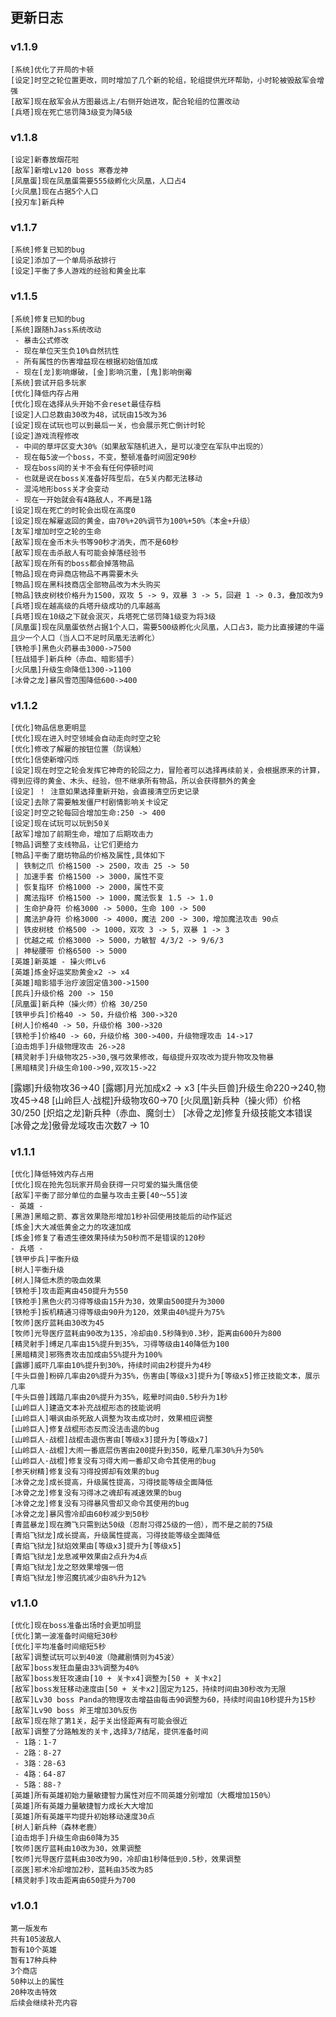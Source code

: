 ## 更新日志
### v1.1.9
    [系统]优化了开局的卡顿
    [设定]时空之轮位置更改，同时增加了几个新的轮组，轮组提供光环帮助，小时轮被毁敌军会增强
    [敌军]现在敌军会从方图最远上/右侧开始进攻，配合轮组的位置改动
    [兵塔]现在死亡惩罚降3级变为降5级
### v1.1.8
    [设定]新春放烟花啦
    [敌军]新增Lv120 boss 寒春龙神
    [凤凰蛋]现在凤凰蛋需要555级孵化火凤凰，人口占4
    [火凤凰]现在占据5个人口
    [投刃车]新兵种
### v1.1.7
    [系统]修复已知的bug
    [设定]添加了一个单局杀敌排行
    [设定]平衡了多人游戏的经验和黄金比率
### v1.1.5
    [系统]修复已知的bug
    [系统]跟随hJass系统改动
     - 暴击公式修改
     - 现在单位天生负10%自然抗性
     - 所有属性的伤害增益现在根据初始值加成
     - 现在[龙]影响爆破，[金]影响沉重，[鬼]影响倒霉
    [系统]尝试开启多玩家
    [优化]降低内存占用
    [优化]现在选择从头开始不会reset最佳存档
    [设定]人口总数由30改为48，试玩由15改为36
    [设定]现在试玩也可以到最后一关，也会展示死亡倒计时轮
    [设定]游戏流程修改
     - 中间的草坪区变大30%（如果敌军随机进入，是可以凌空在军队中出现的）
     - 现在每5波一个boss，不变，整顿准备时间固定90秒
     - 现在boss间的关卡不会有任何停顿时间
     - 也就是说在boss关准备好阵型后，在5关内都无法移动
     - 混沌地形boss关才会变动
     - 现在一开始就会有4路敌人，不再是1路
    [设定]现在死亡的时轮会出现在高度0
    [设定]现在解雇返回的黄金，由70%+20%调节为100%+50%（本金+升级）
    [友军]增加时空之轮的生命
    [敌军]现在金币木头书等90秒才消失，而不是60秒
    [敌军]现在击杀敌人有可能会掉落经验书
    [敌军]现在所有的boss都会掉落物品
    [物品]现在奇异商店物品不再需要木头
    [物品]现在黑科技商店全部物品改为木头购买
    [物品]铁皮树枝价格升为1500，双攻 5 -> 9，双暴 3 -> 5，回避 1 -> 0.3，叠加改为9
    [兵塔]现在越高级的兵塔升级成功的几率越高
    [兵塔]现在10级之下就会泯灭，兵塔死亡惩罚降1级变为将3级
    [凤凰蛋]现在凤凰蛋依然占据1个人口，需要500级孵化火凤凰，人口占3，能力比直接建的牛逼且少一个人口（当人口不足时凤凰无法孵化）
    [铁枪手]黑色火药暴击3000->7500
    [狂战猎手]新兵种（赤血、暗影猎手）
    [火凤凰]升级生命降低1300->1100
    [冰骨之龙]暴风雪范围降低600->400
### v1.1.2
    [优化]物品信息更明显
    [优化]现在进入时空领域会自动走向时空之轮
    [优化]修改了解雇的按钮位置（防误触）
    [优化]信使新增闪烁
    [设定]现在时空之轮会发挥它神奇的轮回之力，冒险者可以选择再续前关，会根据原来的计算，得到应得的黄金、木头、经验，但不继承所有物品，所以会获得额外的黄金
    [设定] ！ 注意如果选择重新开始，会直接清空历史记录
    [设定]去除了需要触发僵尸村剧情影响关卡设定
    [设定]时空之轮每回合增加生命:250 -> 400
    [设定]现在试玩可以玩到50关
    [敌军]增加了前期生命，增加了后期攻击力
    [物品]调整了支线物品，让它们更给力
    [物品]平衡了磨坊物品的价格及属性,具体如下
     | 铁制之爪 价格1500 -> 2500，攻击 25 -> 50
     | 加速手套 价格1500 -> 3000，属性不变
     | 恢复指环 价格1000 -> 2000，属性不变
     | 魔法指环 价格1500 -> 1000，魔法恢复 1.5 -> 1.0
     | 生命护身符 价格3000 -> 5000，生命 100 -> 500
     | 魔法护身符 价格3000 -> 4000，魔法 200 -> 300，增加魔法攻击 90点
     | 铁皮树枝 价格500 -> 1000，双攻 3 -> 5，双暴 1 -> 3
     | 优越之戒 价格3000 -> 5000，力敏智 4/3/2 -> 9/6/3
     | 神秘腰带 价格6500 -> 5000
    [英雄]新英雄 - 操火师Lv6
    [英雄]炼金好运奖励黄金x2 -> x4
    [英雄]暗影猎手治疗波固定值300->1500
    [民兵]升级价格 200 -> 150
    [凤凰蛋]新兵种（操火师）价格 30/250
    [铁甲步兵]价格40 -> 50，升级价格 300->320
    [树人]价格40 -> 50，升级价格 300->320
    [铁枪手]价格40 -> 60，升级价格 300->400，升级物理攻击 14->17
    [迫击炮手]升级物理攻击 26->28
    [精灵射手]升级物攻25->30,强弓效果修改，每级提升双攻改为提升物攻及物暴
    [黑暗精灵]升级生命100->90,双攻15->22
[露娜]升级物攻36->40
[露娜]月光加成x2 -> x3
[牛头巨兽]升级生命220->240,物攻45->48
[山岭巨人·战棍]升级物攻60->70
[火凤凰]新兵种（操火师）价格 30/250
[炽焰之龙]新兵种（赤血、魔剑士）
[冰骨之龙]修复升级技能文本错误
[冰骨之龙]傲骨龙域攻击次数7 -> 10
### v1.1.1
    [优化]降低特效内存占用
    [优化]现在抢先包玩家开局会获得一只可爱的猫头鹰信使
    [敌军]平衡了部分单位的血量与攻击主要[40～55]波
    - 英雄 -
    [黑游]黑暗之箭、寡言效果隐形增加1秒补回使用技能后的动作延迟
    [炼金]大大减低黄金之力的攻速加成
    [炼金]修复了看透生德效果持续为50秒而不是错误的120秒
    - 兵塔 -
    [铁甲步兵]平衡升级
    [树人]平衡升级
    [树人]降低木质的吸血效果
    [铁枪手]攻击距离由450提升为550
    [铁枪手]黑色火药习得等级由15升为30，效果由500提升为3000
    [铁枪手]扳机精通习得等级由90升为120，效果由40%提升为75%
    [牧师]医疗蓝耗由30改为45
    [牧师]光导医疗蓝耗由90改为135，冷却由0.5秒降到0.3秒，距离由600升为800
    [精灵射手]缚足几率由15%提升到35%，习得等级由140降低为100
    [黑暗精灵]邪殇贵攻击加成由55%提升为100%
    [露娜]威吓几率由10%提升到30%，持续时间由2秒提升为4秒
    [牛头巨兽]粉碎几率由20%提升为35%，伤害由[等级x3]提升为[等级x5]修正技能文本，展示几率
    [牛头巨兽]践踏几率由20%提升为35%，眩晕时间由0.5秒升为1秒
    [山岭巨人]建造文本补充战棍形态的技能说明
    [山岭巨人]嘲讽由杀死敌人调整为攻击成功时，效果相应调整
    [山岭巨人]修复战棍形态反而没法击退的bug
    [山岭巨人·战棍]战棍击退伤害由[等级x3]提升为[等级x7]
    [山岭巨人·战棍]大闹一番底层伤害由200提升到350，眩晕几率30%升为50%
    [山岭巨人·战棍]修复没有习得大闹一番却又命令其使用的bug
    [参天树精]修复没有习得投掷却有效果的bug
    [冰骨之龙]成长提高，升级属性提高，习得技能等级全面降低
    [冰骨之龙]修复没有习得冰之魂却有减速效果的bug
    [冰骨之龙]修复没有习得暴风雪却又命令其使用的bug
    [冰骨之龙]暴风雪冷却由60秒减少到50秒
    [青蓝暴龙]现在腾飞只需到达50级（忍耐习得25级的一倍），而不是之前的75级
    [青焰飞狱龙]成长提高，升级属性提高，习得技能等级全面降低
    [青焰飞狱龙]狱焰效果由[等级x3]提升为[等级x5]
    [青焰飞狱龙]龙息减甲效果由2点升为4点
    [青焰飞狱龙]龙之怒效果增强一倍
    [青焰飞狱龙]惨沼魔抗减少由8%升为12%
### v1.1.0
    [优化]现在boss准备出场时会更加明显
    [优化]第一波准备时间缩短30秒
    [优化]平均准备时间缩短5秒
    [敌军]调整试玩可以到40波（隐藏剧情则为45波）
    [敌军]boss发狂血量由33%调整为40%
    [敌军]boss发狂攻速由[10 + 关卡x4]调整为[50 + 关卡x2]
    [敌军]boss发狂移动速度由[50 + 关卡x2]固定为125，持续时间由30秒改为无限
    [敌军]Lv30 boss Panda的物理攻击增益由每击90调整为60，持续时间由10秒提升为15秒
    [敌军]Lv90 boss 斧王增加30%反伤
    [敌军]现在除了第1关，起于关出怪距离有可能会很近
    [敌军]调整了分路触发的关卡,选择3/7结尾，提供准备时间
     - 1路：1-7
     - 2路：8-27
     - 3路：28-63
     - 4路：64-87
     - 5路：88-?
    [英雄]所有英雄初始力量敏捷智力属性对应不同英雄分别增加（大概增加150%）
    [英雄]所有英雄力量敏捷智力成长大大增加
    [英雄]所有英雄平均提升初始移动速度30点
    [树人]新兵种（森林老鹿）
    [迫击炮手]升级生命由60降为35
    [牧师]医疗蓝耗由10改为30，效果调整
    [牧师]光导医疗蓝耗由30改为90，冷却由1秒降低到0.5秒，效果调整
    [巫医]邪术冷却增加2秒，蓝耗由35改为85
    [精灵射手]攻击距离由650提升为700
### v1.0.1
    第一版发布
    共有105波敌人
    暂有10个英雄
    暂有17种兵种
    3个商店
    50种以上的属性
    20种攻击特效
    后续会继续补充内容
